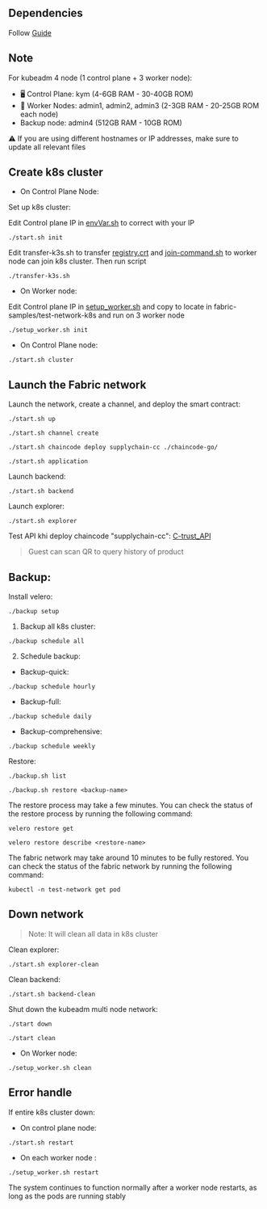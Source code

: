 
## Dependencies
Follow [Guide](./dependencies.md)

## Note 

For kubeadm 4 node (1 control plane + 3 worker node):

- 🖥️ Control Plane: kym (4-6GB RAM - 30-40GB ROM)
- 👷 Worker Nodes: admin1, admin2, admin3 (2-3GB RAM - 20-25GB ROM each node)
- Backup node: admin4 (512GB RAM - 10GB ROM)

⚠️ If you are using different hostnames or IP addresses, make sure to update all relevant files

## Create k8s cluster

- On Control Plane Node:

Set up k8s cluster:

Edit Control plane IP in [envVar.sh](./k8s-setup/envVar.sh) to correct with your IP
```shell
./start.sh init 
```

Edit transfer-k3s.sh to transfer [registry.crt](./registry.crt) and [join-command.sh](./join-command.sh) to worker node can join k8s cluster. Then run script

```shell
./transfer-k3s.sh 
```

- On Worker node:

Edit Control plane IP in [setup_worker.sh](./k8s-setup/setup-worker.sh) and copy to locate in fabric-samples/test-network-k8s and run on 3 worker node

```shell
./setup_worker.sh init
```

- On Control Plane node:

```shell
./start.sh cluster 
```

## Launch the Fabric network

Launch the network, create a channel, and deploy the smart contract: 
```shell
./start.sh up

./start.sh channel create

./start.sh chaincode deploy supplychain-cc ./chaincode-go/

./start.sh application
```

Launch backend:
```shell
./start.sh backend
```

Launch explorer:
```shell
./start.sh explorer
```

Test API khi deploy chaincode "supplychain-cc": [C-trust_API](https://www.postman.com/research-administrator-81537314/workspace/c-trust/collection/37567808-6b97fada-a115-40f5-95eb-5870711fcc52?action=share&creator=37567808)

> Guest can scan QR to query history of product

## Backup:

Install velero:
```shell
./backup setup
```

1. Backup all k8s cluster:
```shell
./backup schedule all
```

2. Schedule backup:
- Backup-quick:
```shell
./backup schedule hourly
```
- Backup-full:
```shell
./backup schedule daily
```
- Backup-comprehensive:
```shell
./backup schedule weekly
```

Restore:
```shell
./backup.sh list

./backup.sh restore <backup-name>
```

The restore process may take a few minutes. You can check the status of the restore process by running the following command:
```shell
velero restore get

velero restore describe <restore-name>
```

The fabric network may take around 10 minutes to be fully restored. You can check the status of the fabric network by running the following command:
```shell
kubectl -n test-network get pod
```

## Down network
> Note: It will clean all data in k8s cluster

Clean explorer:
```shell
./start.sh explorer-clean
```

Clean backend:
```shell
./start.sh backend-clean
```

Shut down the kubeadm multi node network: 

```shell
./start down 

./start clean
```

- On Worker node:
```shell
./setup_worker.sh clean
```

## Error handle

If entire k8s cluster down:
- On control plane node:
```shell
./start.sh restart
```

- On each worker node : 
```shell
./setup_worker.sh restart
```

The system continues to function normally after a worker node restarts, as long as the pods are running stably
